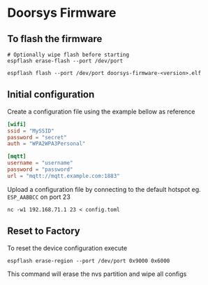 # Doorsys Firmware

## To flash the firmware

```shell
# Optionally wipe flash before starting
espflash erase-flash --port /dev/port

espflash flash --port /dev/port doorsys-firmware-<version>.elf
```

## Initial configuration

Create a configuration file using the example bellow as reference

```toml
[wifi]
ssid = "MySSID"
password = "secret"
auth = "WPA2WPA3Personal"

[mqtt]
username = "username"
password = "password"
url = "mqtt://mqtt.example.com:1883"
```

Upload a configuration file by connecting
to the default hotspot eg. `ESP_AABBCC` on port 23

```shell
nc -w1 192.168.71.1 23 < config.toml
```

## Reset to Factory

To reset the device configuration execute

```shell
espflash erase-region --port /dev/port 0x9000 0x6000
```

This command will erase the nvs partition and wipe all configs
